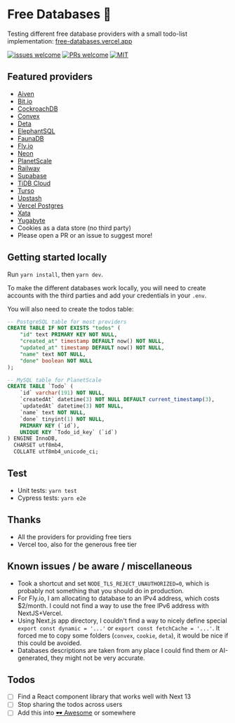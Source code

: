 # Free Databases 🙌

Testing different free database providers with a small todo-list implementation: [free-databases.vercel.app](https://free-databases.vercel.app/)

[![issues welcome](https://badgers.space/badge/issues/welcome/green?corner_radius=s)](#)
[![PRs welcome](https://badgers.space/badge/PRs/welcome/green?corner_radius=s)](#)
[![MIT](https://badgers.space/badge/license/MIT/blue?corner_radius=s)](#)


## Featured providers
- [Aiven](https://aiven.io/)
- [Bit.io](https://bit.io/)
- [CockroachDB](https://www.cockroachlabs.com/)
- [Convex](https://www.convex.dev/)
- [Deta](https://deta.space/)
- [ElephantSQL](https://www.elephantsql.com/)
- [FaunaDB](https://fauna.com/)
- [Fly.io](https://fly.io/)
- [Neon](https://neon.tech/)
- [PlanetScale](https://planetscale.com/)
- [Railway](https://railway.app/)
- [Supabase](https://supabase.com/)
- [TiDB Cloud](https://tidbcloud.com/)
- [Turso](https://turso.tech/)
- [Upstash](https://upstash.com/)
- [Vercel Postgres](https://vercel.com/docs/storage/vercel-postgres)
- [Xata](https://xata.io/)
- [Yugabyte](https://www.yugabyte.com/)
- Cookies as a data store (no third party)
- Please open a PR or an issue to suggest more!

## Getting started locally

Run `yarn install`, then `yarn dev`.

To make the different databases work locally, you will need to create accounts
with the third parties and add your credentials in your `.env`.

You will also need to create the todos table:

```sql
-- PostgreSQL table for most providers
CREATE TABLE IF NOT EXISTS "todos" (
	"id" text PRIMARY KEY NOT NULL,
	"created_at" timestamp DEFAULT now() NOT NULL,
	"updated_at" timestamp DEFAULT now() NOT NULL,
	"name" text NOT NULL,
	"done" boolean NOT NULL
);

-- MySQL table for PlanetScale
CREATE TABLE `Todo` (
	`id` varchar(191) NOT NULL,
	`createdAt` datetime(3) NOT NULL DEFAULT current_timestamp(3),
	`updatedAt` datetime(3) NOT NULL,
	`name` text NOT NULL,
	`done` tinyint(1) NOT NULL,
	PRIMARY KEY (`id`),
	UNIQUE KEY `Todo_id_key` (`id`)
) ENGINE InnoDB,
  CHARSET utf8mb4,
  COLLATE utf8mb4_unicode_ci;
```

## Test

* Unit tests: `yarn test`
* Cypress tests: `yarn e2e`

## Thanks

* All the providers for providing free tiers
* Vercel too, also for the generous free tier

## Known issues / be aware / miscellaneous

* Took a shortcut and set `NODE_TLS_REJECT_UNAUTHORIZED=0`, which is probably not something that you should do in
  production.
* For Fly.io, I am allocating to database to an IPv4 address, which costs $2/month. I could not find a way to use the
  free IPv6 address with NextJS+Vercel.
* Using Next.js app directory, I couldn't find a way to nicely define special `export const dynamic = '...'`
  or `export const fetchCache = '...'`. It forced me to copy some folders (`convex`, `cookie`, `deta`), it would be nice
  if this could be avoided.
* Databases descriptions are taken from any place I could find them or AI-generated, they might not be very accurate. 

## Todos

- [ ] Find a React component library that works well with Next 13
- [ ] Stop sharing the todos across users
- [ ] Add this into [🕶️ Awesome](https://github.com/sindresorhus/awesome) or somewhere
